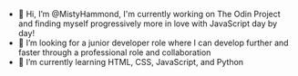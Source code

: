 - 👋 Hi, I’m @MistyHammond, I'm currently working on The Odin Project and finding myself progressively more in love with JavaScript day by day!
- 👀 I’m looking for a junior developer role where I can develop further and faster through a professional role and collaboration
- 🌱 I’m currently learning HTML, CSS, JavaScript, and Python
